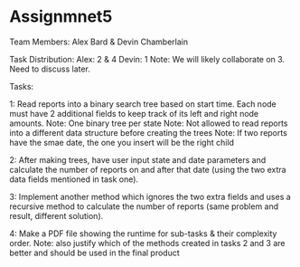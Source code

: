 # Assignmnet5

Team Members: Alex Bard & Devin Chamberlain

Task Distribution:
Alex:   2 & 4
Devin:  1 
Note:   We will likely collaborate on 3. Need to discuss later.

Tasks:

  1: Read reports into a binary search tree based on start time. Each node must have 2 additional fields to keep track
     of its left and right node amounts.
     Note: One binary tree per state
     Note: Not allowed to read reports into a different data structure before creating the trees
     Note: If two reports have the smae date, the one you insert will be the right child
  
  2: After making trees, have user input state and date parameters and calculate the number of reports on and after that date 
     (using the two extra data fields mentioned in task one).

  3: Implement another method which ignores the two extra fields and uses a recursive method to calculate the number of
     reports (same problem and result, different solution).

  4: Make a PDF file showing the runtime for sub-tasks & their complexity order.
     Note: also justify which of the methods created in tasks 2 and 3 are better and should be used in the final product
